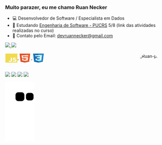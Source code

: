 ### Muito parazer, eu me chamo Ruan Necker

- 💻 Desenvolvedor de Software / Especialista em Dados
- 📒 Estudando [Engenharia de Software - PUCRS](https://github.com/necker1400/EngenhariaDeSoftwarePUCRS) 5/8 (link das atividades realizadas no curso)
- 📧 Contato pelo Email: devruannecker@gmail.com

</div>
  <a href="https://github.com/necker1400">
  <img height="150em" src="https://github-readme-stats.vercel.app/api?username=necker1400&show_icons=true&theme=dark&include_all_commits=true&count_private=true"/>
  <img height="130em" src="https://github-readme-stats.vercel.app/api/top-langs/?username=necker1400&layout=compact&langs_count=7&theme=dark"/>
</div>

<div style="display: inline_block"><br>
  <img align="center" alt="Rafa-Js" height="30" width="40" src="https://raw.githubusercontent.com/devicons/devicon/master/icons/javascript/javascript-plain.svg">
  <img align="center" alt="Ruan-HTML" height="30" width="40" src="https://raw.githubusercontent.com/devicons/devicon/master/icons/html5/html5-original.svg">
  <img align="center" alt="Ruan-CSS" height="30" width="40" src="https://raw.githubusercontent.com/devicons/devicon/master/icons/css3/css3-original.svg">
  <img align="right" alt="Ruan-pic" height="150" style="border-radius:50px;" src="https://media-exp1.licdn.com/dms/image/C4E0BAQEcdnFl0-fksQ/company-logo_200_200/0/1645878450831?e=1677715200&v=beta&t=xm8q9d20oIbbMdsq0ky8ozVQrp97aWbQ9XYo0gyIHgM">
</div>

##

<div> 
  <a href="https://www.linkedin.com/in/ruan-necker001/" target="_blank"><img src="https://img.shields.io/badge/-LinkedIn-%230077B5?style=for-the-badge&logo=linkedin&logoColor=white" target="_blank"></a>
  <a href="https://twitter.com/necker1400" target="_blank"><img src="https://img.shields.io/badge/Twitter-1DA1F2?style=for-the-badge&logo=twitter&logoColor=white" target="_blank"></a>
  <a href = "mailto:derruannecker@gmail.com"><img src="https://img.shields.io/badge/-Gmail-%23333?style=for-the-badge&logo=gmail&logoColor=white" target="_blank"></a>
  <a href="https://instagram.com/ruan.necker" target="_blank"><img src="https://img.shields.io/badge/-Instagram-%23E4405F?style=for-the-badge&logo=instagram&logoColor=white" target="_blank"></a>

![Snake animation](https://github.com/rafaballerini/rafaballerini/blob/output/github-contribution-grid-snake.svg)
